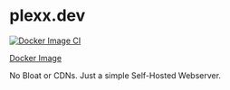 # plexx.dev
[![Docker Image CI](https://github.com/plexx-dev/plexx.dev/actions/workflows/docker-image.yml/badge.svg)](https://github.com/plexx-dev/plexx.dev/actions/workflows/docker-image.yml)

[Docker Image](https://hub.docker.com/r/plexxdev/plexx.dev)

No Bloat or CDNs. Just a simple Self-Hosted Webserver.